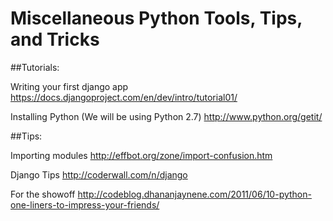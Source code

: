 Miscellaneous Python Tools, Tips, and Tricks
============================================

##Tutorials:

Writing your first django app
https://docs.djangoproject.com/en/dev/intro/tutorial01/

Installing Python (We will be using Python 2.7)
http://www.python.org/getit/

##Tips:

Importing modules
http://effbot.org/zone/import-confusion.htm

Django Tips
http://coderwall.com/n/django

For the showoff
http://codeblog.dhananjaynene.com/2011/06/10-python-one-liners-to-impress-your-friends/